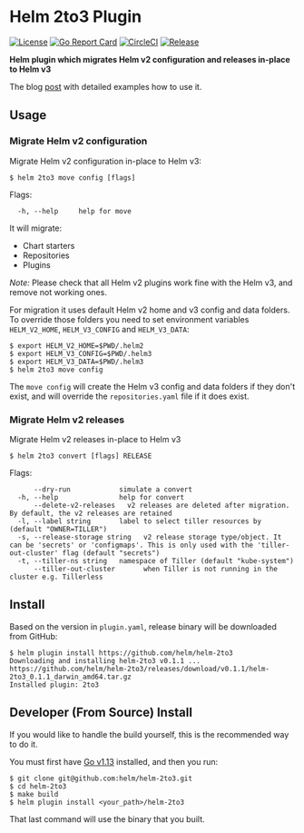 # Helm 2to3 Plugin

[![License](https://img.shields.io/badge/License-Apache%202.0-blue.svg)](https://opensource.org/licenses/Apache-2.0)
[![Go Report Card](https://goreportcard.com/badge/github.com/helm/helm-2to3)](https://goreportcard.com/report/github.com/helm/helm-2to3)
[![CircleCI](https://circleci.com/gh/helm/helm-2to3/tree/master.svg?style=svg)](https://circleci.com/gh/helm/helm-2to3/tree/master)
[![Release](https://img.shields.io/github/release/helm/helm-2to3.svg?style=flat-square)](https://github.com/helm/helm-2to3/releases/latest)

**Helm plugin which migrates Helm v2 configuration and releases in-place to Helm v3**

The blog [post](https://helm.sh/blog/migrate-from-helm-v2-to-helm-v3/) with detailed examples how to use it.

## Usage

### Migrate Helm v2 configuration

Migrate Helm v2 configuration in-place to Helm v3:

```console
$ helm 2to3 move config [flags]
```

Flags:

```
  -h, --help     help for move
```

It will migrate:
- Chart starters
- Repositories
- Plugins 

*Note:* Please check that all Helm v2 plugins work fine with the Helm v3, and remove not working ones.

For migration it uses default Helm v2 home and v3 config and data folders.
To override those folders you need to set environment variables `HELM_V2_HOME`, `HELM_V3_CONFIG` and `HELM_V3_DATA`:

```console
$ export HELM_V2_HOME=$PWD/.helm2
$ export HELM_V3_CONFIG=$PWD/.helm3
$ export HELM_V3_DATA=$PWD/.helm3
$ helm 2to3 move config
```

The `move config` will create the Helm v3 config and data folders if they don't exist, and will override the `repositories.yaml` file if it does exist.

### Migrate Helm v2 releases

Migrate Helm v2 releases in-place to Helm v3

```console
$ helm 2to3 convert [flags] RELEASE
```

Flags:

```
      --dry-run            simulate a convert
  -h, --help               help for convert
      --delete-v2-releases   v2 releases are deleted after migration. By default, the v2 releases are retained
  -l, --label string       label to select tiller resources by (default "OWNER=TILLER")
  -s, --release-storage string   v2 release storage type/object. It can be 'secrets' or 'configmaps'. This is only used with the 'tiller-out-cluster' flag (default "secrets")
  -t, --tiller-ns string   namespace of Tiller (default "kube-system")
      --tiller-out-cluster       when Tiller is not running in the cluster e.g. Tillerless
```

## Install

Based on the version in `plugin.yaml`, release binary will be downloaded from GitHub:

```console
$ helm plugin install https://github.com/helm/helm-2to3
Downloading and installing helm-2to3 v0.1.1 ...
https://github.com/helm/helm-2to3/releases/download/v0.1.1/helm-2to3_0.1.1_darwin_amd64.tar.gz
Installed plugin: 2to3
```

## Developer (From Source) Install

If you would like to handle the build yourself, this is the recommended way to do it.

You must first have [Go v1.13](http://golang.org) installed, and then you run:

```console
$ git clone git@github.com:helm/helm-2to3.git
$ cd helm-2to3
$ make build
$ helm plugin install <your_path>/helm-2to3
```

That last command will use the binary that you built.
